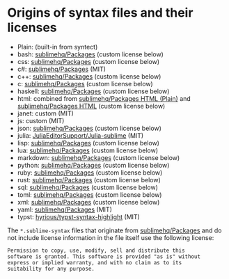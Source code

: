# Origins of syntax files and their licenses

* Plain: (built-in from syntect)
* bash: [sublimehq/Packages](https://github.com/sublimehq/Packages/blob/759d6eed9b4beed87e602a23303a121c3a6c2fb3/ShellScript/Bash.sublime-syntax) (custom license below)
* css: [sublimehq/Packages](https://github.com/sublimehq/Packages/blob/master/CSS/CSS.sublime-syntax) (custom license below)
* c#: [sublimehq/Packages](https://github.com/sublimehq/Packages/blob/master/C%23/C%23.sublime-syntax) (MIT)
* c++: [sublimehq/Packages](https://github.com/sublimehq/Packages/blob/master/C%2B%2B/C%2B%2B.sublime-syntax) (custom license below)
* c: [sublimehq/Packages](https://github.com/sublimehq/Packages/blob/master/C%2B%2B/C.sublime-syntax) (custom license below)
* haskell: [sublimehq/Packages](https://github.com/sublimehq/Packages/blob/master/Haskell/Haskell.sublime-syntax) (custom license below)
* html: combined from [sublimehq/Packages HTML (Plain)](https://github.com/sublimehq/Packages/blob/master/HTML/HTML%20%28Plain%29.sublime-syntax) and [sublimehq/Packages HTML](https://github.com/sublimehq/Packages/blob/master/HTML/HTML.sublime-syntax) (custom license below)
* janet: custom (MIT)
* js: custom (MIT)
* json: [sublimehq/Packages](https://github.com/sublimehq/Packages/blob/master/JSON/JSON.sublime-syntax) (custom license below)
* julia: [JuliaEditorSupport/Julia-sublime](https://github.com/JuliaEditorSupport/Julia-sublime/blob/master/Julia.sublime-syntax) (MIT)
* lisp: [sublimehq/Packages](https://github.com/sublimehq/Packages/blob/master/Lisp/Lisp.sublime-syntax) (custom license below)
* lua: [sublimehq/Packages](https://github.com/sublimehq/Packages/blob/master/Lua/Lua.sublime-syntax) (custom license below)
* markdown: [sublimehq/Packages](https://github.com/sublimehq/Packages/blob/master/Markdown/Markdown.sublime-syntax) (custom license below)
* python: [sublimehq/Packages](https://github.com/sublimehq/Packages/blob/master/Python/Python.sublime-syntax) (custom license below)
* ruby: [sublimehq/Packages](https://github.com/sublimehq/Packages/blob/master/Ruby/Ruby.sublime-syntax) (custom license below)
* rust: [sublimehq/Packages](https://github.com/sublimehq/Packages/blob/master/Rust/Rust.sublime-syntax) (custom license below)
* sql: [sublimehq/Packages](https://github.com/sublimehq/Packages/blob/master/SQL/SQL%20%28basic%29.sublime-syntax) (custom license below)
* toml: [sublimehq/Packages](https://github.com/sublimehq/Packages/blob/master/TOML/TOML.sublime-syntax) (custom license below)
* xml: [sublimehq/Packages](https://github.com/sublimehq/Packages/blob/master/XML/XML.sublime-syntax) (custom license below)
* yaml: [sublimehq/Packages](https://github.com/sublimehq/Packages/blob/master/YAML/YAML.sublime-syntax) (MIT)
* typst: [hyrious/typst-syntax-highlight](https://github.com/hyrious/typst-syntax-highlight/blob/main/Typst.sublime-syntax) (MIT)

The `*.sublime-syntax` files that originate from [sublimehq/Packages](https://github.com/sublimehq/Packages) and do not include license information in the file itself use the following license:

    Permission to copy, use, modify, sell and distribute this
    software is granted. This software is provided "as is" without
    express or implied warranty, and with no claim as to its
    suitability for any purpose.
